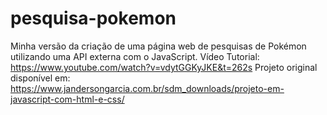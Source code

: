 # pesquisa-pokemon
Minha versão da criação de uma página web de pesquisas de Pokémon utilizando uma API externa com o JavaScript.
Vídeo Tutorial: https://www.youtube.com/watch?v=vdytGGKyJKE&t=262s
Projeto original disponível em: https://www.jandersongarcia.com.br/sdm_downloads/projeto-em-javascript-com-html-e-css/
